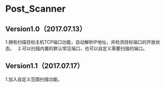 # Post_Scanner
## Version1.0（2017.07.13）
1.拥有扫描目标主机TCP端口功能，自动解析IP地址，并检测目标端口的开放状态。  
2.可以扫描内置的默认常见端口，也可以自定义需要扫描的端口。  

## Version1.1（2017.07.17）
1.加入自定义范围扫描功能。
